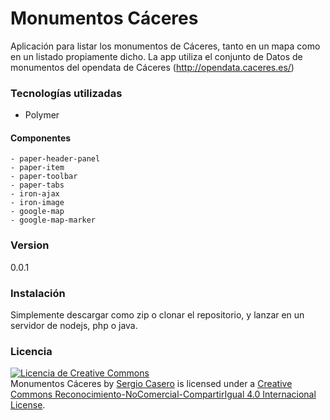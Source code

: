 # Monumentos Cáceres

Aplicación para listar los monumentos de Cáceres, tanto en un mapa como en un listado propiamente dicho.
La app utiliza el conjunto de Datos de monumentos del opendata de Cáceres (http://opendata.caceres.es/)

### Tecnologías utilizadas
- Polymer

#### Componentes
    - paper-header-panel
    - paper-item
    - paper-toolbar
    - paper-tabs
    - iron-ajax
    - iron-image
    - google-map
    - google-map-marker

### Version
0.0.1

### Instalación
Simplemente descargar como zip o clonar el repositorio, y lanzar en un servidor de nodejs, php o java.

### Licencia
<a rel="license" href="http://creativecommons.org/licenses/by-nc-sa/4.0/"><img alt="Licencia de Creative Commons" style="border-width:0" src="https://i.creativecommons.org/l/by-nc-sa/4.0/88x31.png" /></a><br /><span xmlns:dct="http://purl.org/dc/terms/" property="dct:title">Monumentos Cáceres</span> by <a xmlns:cc="http://creativecommons.org/ns#" href="http://sergiocasero.es" property="cc:attributionName" rel="cc:attributionURL">Sergio Casero</a> is licensed under a <a rel="license" href="http://creativecommons.org/licenses/by-nc-sa/4.0/">Creative Commons Reconocimiento-NoComercial-CompartirIgual 4.0 Internacional License</a>.



